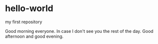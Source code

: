# hello-world
my first repository


Good morning everyone. In case I don't see you the rest of the day.
Good afternoon and good evening.
